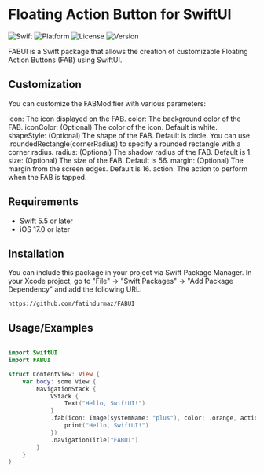 # Floating Action Button for SwiftUI

![Swift](https://img.shields.io/badge/Swift-5.9|5.8|5.7|5.6|5.5-orange.svg)
![Platform](https://img.shields.io/badge/Platform-iOS%20-red.svg)
![License](https://img.shields.io/badge/license-MIT-blue.svg)
![Version](https://img.shields.io/badge/iOS-17-green.svg)

FABUI is a Swift package that allows the creation of customizable Floating Action Buttons (FAB) using SwiftUI.

## Customization
You can customize the FABModifier with various parameters:

icon: The icon displayed on the FAB.
color: The background color of the FAB.
iconColor: (Optional) The color of the icon. Default is white.
shapeStyle: (Optional) The shape of the FAB. Default is circle. You can use .roundedRectangle(cornerRadius) to specify a rounded rectangle with a corner radius.
radius: (Optional) The shadow radius of the FAB. Default is 1.
size: (Optional) The size of the FAB. Default is 56.
margin: (Optional) The margin from the screen edges. Default is 16.
action: The action to perform when the FAB is tapped.
  
## Requirements

- Swift 5.5 or later
- iOS 17.0 or later

## Installation

You can include this package in your project via Swift Package Manager. In your Xcode project, go to "File" -> "Swift Packages" -> "Add Package Dependency" and add the following URL:

```url
https://github.com/fatihdurmaz/FABUI
```

## Usage/Examples

```swift

import SwiftUI
import FABUI

struct ContentView: View {
    var body: some View {
        NavigationStack {
            VStack {
                Text("Hello, SwiftUI!")
            }
            .fab(icon: Image(systemName: "plus"), color: .orange, action: {
                print("Hello, SwiftUI!")
            })
            .navigationTitle("FABUI")
        }
    }
}

```


